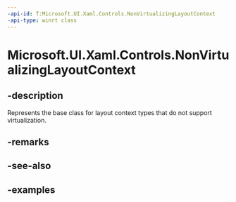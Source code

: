 ```yaml
---
-api-id: T:Microsoft.UI.Xaml.Controls.NonVirtualizingLayoutContext
-api-type: winrt class
---
```


# Microsoft.UI.Xaml.Controls.NonVirtualizingLayoutContext

<!--
public class NonVirtualizingLayoutContext : Microsoft.UI.Xaml.Controls.LayoutContext
-->

## -description

Represents the base class for layout context types that do not support virtualization.

## -remarks

## -see-also

## -examples
